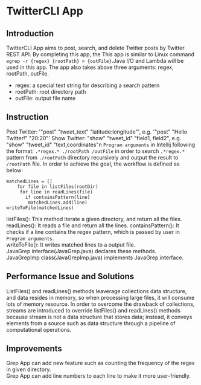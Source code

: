 # TwitterCLI App 

## Introduction
TwitterCLI App aims to post, search, and delete Twitter posts by Twitter REST API. By completing this app, the 
This app is similar to Linux command `egrep -r {regex} {rootPath} > {outFile}`.Java I/O and Lambda will be used in this app.
The app also takes above three arguments: regex, rootPath, outFile.
+ regex: a special text string for describing a search pattern
+ rootPath: root directory path
+ outFile: output file name

## Instruction
Post Twitter: '"post" "tweet_text" "latitude:longitude"', e.g. '"post" "Hello Twitter!" "20:20"'
Show Twitter: "show" "tweet_id" "field1, field2", e.g. "show" "tweet_id" "text,coordinates"n 
`Program arguments` in Intellij following the format:
```.*regex.* ./rootPath /outFile``` in order to search `.*regex.*` pattern from `./rootPath` directory recursively and output the result to `/rootPath` file.
In order to achieve the goal, the workflow is defined as below:

```
matchedLines = []
    for file in listFiles(rootDir)
     for line in readLines(file)
       if containsPattern(line)
        matchedLines.add(line)
writeToFile(matchedLines)
```

listFiles(): This method iterate a given directory, and return all the files.\
readLines(): It reads a file and return all the lines.
containsPattern(): It checks if a line contains the regex pattern, which is passed by user in `Program arguments`.\
writeToFile(): It writes matched lines to a output file.\
JavaGrep interface(JavaGrep.java) declares these methods.\
JavaGrepImp class(JavaGrepImp.java) implements JavaGrep interface.

## Performance Issue and Solutions
ListFiles() and readLines() methods leaverage collections data structure, and data resides in memory, so when processing large files, it will consume lots of memory resource. In order to overcome the drawback of collections, streams are introduced to override listFiles() and readLines() methods because stream is not a data structure that stores data; instead, it conveys elements from a source such as data structure through a pipeline of computational operations.

## Improvements
Grep App can add new feature such as counting the frequency of the regex in given directory.\
Grep App can add line numbers to each line to make it more user-friendly.

